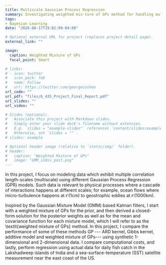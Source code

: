 ```yaml
---
title: Multiscale Gaussian Process Regression
summary: Investigating weighted mix-ture of GPs method for handling multiscale features.
tags:
- Bayesian Learning
date: "2020-08-17T19:02:09-04:00"

# Optional external URL for project (replaces project detail page).
external_link: ""

image:
  caption: Weighted Mixture of GPs
  focal_point: Smart

# links:
# - icon: twitter
#   icon_pack: fab
#   name: Follow
#   url: https://twitter.com/georgecushen
url_code: ""
url_pdf: "files/6_435_Project_Final_Report.pdf"
url_slides: ""
url_video: ""

# Slides (optional).
#   Associate this project with Markdown slides.
#   Simply enter your slide deck's filename without extension.
#   E.g. `slides = "example-slides"` references `content/slides/example-slides.md`.
#   Otherwise, set `slides = ""`.
# slides: example

# Optional header image (relative to `static/img/` folder).
# header:
#   caption: "Weighted Mixture of GPs"
#   image: "GMM_indiv_post.png"
---
```


In this project, I focus on modeling data which exhibit multiple correlation length-scales (multiscale) using different Gaussian Process Regression (GPR) models. Such data is relevant to physical processes where a cascade of interactions happens at different scales; for example, ocean flows where micro-turbulence happens at $\mathcal{O}$(1cm) to geostrophic eddies at $\mathcal{O}$(1000km).

Inspired by the Gaussian Mixture Model (GMM) based Kalman filters, I start with a weighted mixture of GPs for the prior, and then derived a closed-form solution for the posterior weights as well as for the mean and covariance function for each mixture model, which I will refer to as the \textit{weighted mixture of GPs} method. In this project, I compare the performance of some of these methods GP --- ARD kernel, Gibbs kernel, additive model and weighted mixture of GPs--- using synthetic 1-dimensional and 2-dimensional data. I compare  computational costs, and lastly, perform regression using actual data for daily fish catch in the Lakshadweep islands of India and a sea-surface-temperature (SST) satellite measurement near the east coast of the US.
